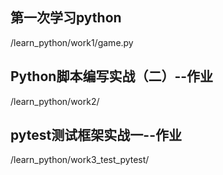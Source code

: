 ## 第一次学习python
/learn_python/work1/game.py
## Python脚本编写实战（二）--作业
/learn_python/work2/
## pytest测试框架实战一--作业
/learn_python/work3_test_pytest/
